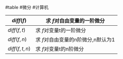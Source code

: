 #table  #微分 #计算机 

| $diff(f)$     | 求 $f$对自由变量的一阶微分       |
| ------------- | --------------------- |
| $diff(f,t)$   | 求 $f$对变量t的一阶微分        |
| $diff(f,n)$   | 求 $f$对自由变量的n阶微分,n默认为1 |
| $diff(f,t,n)$ | 求 $f$对变量t的n阶微分        |
